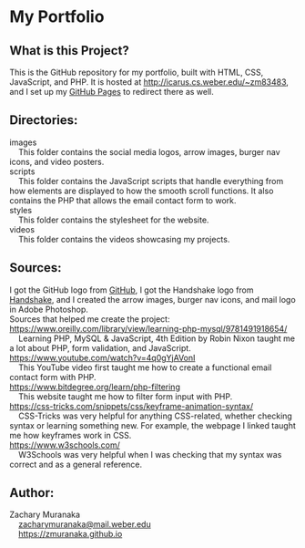 # My Portfolio

## What is this Project?

This is the GitHub repository for my portfolio, built with HTML, CSS, JavaScript, and PHP. It is hosted at http://icarus.cs.weber.edu/~zm83483, and I set up my [GitHub Pages](https://zmuranaka.github.io) to redirect there as well.

## Directories:

images  
&nbsp;&nbsp;&nbsp;&nbsp;This folder contains the social media logos, arrow images, burger nav icons, and video posters.  
scripts  
&nbsp;&nbsp;&nbsp;&nbsp;This folder contains the JavaScript scripts that handle everything from how elements are displayed to how the smooth scroll functions. It also contains the PHP that allows the email contact form to work.  
styles  
&nbsp;&nbsp;&nbsp;&nbsp;This folder contains the stylesheet for the website.  
videos  
&nbsp;&nbsp;&nbsp;&nbsp;This folder contains the videos showcasing my projects.

## Sources:

I got the GitHub logo from [GitHub](https://github.com/logos), I got the Handshake logo from
[Handshake](https://weber.joinhandshake.com), and I created the arrow images, burger nav icons, and mail logo in Adobe Photoshop.  
Sources that helped me create the project:  
https://www.oreilly.com/library/view/learning-php-mysql/9781491918654/  
&nbsp;&nbsp;&nbsp;&nbsp;Learning PHP, MySQL & JavaScript, 4th Edition by Robin Nixon taught me a lot about PHP, form validation, and JavaScript.  
https://www.youtube.com/watch?v=4q0gYjAVonI  
&nbsp;&nbsp;&nbsp;&nbsp;This YouTube video first taught me how to create a functional email contact form with PHP.  
https://www.bitdegree.org/learn/php-filtering  
&nbsp;&nbsp;&nbsp;&nbsp;This website taught me how to filter form input with PHP.  
https://css-tricks.com/snippets/css/keyframe-animation-syntax/  
&nbsp;&nbsp;&nbsp;&nbsp;CSS-Tricks was very helpful for anything CSS-related, whether checking syntax or learning something new. For example, the webpage I linked taught me how keyframes work in CSS.  
https://www.w3schools.com/  
&nbsp;&nbsp;&nbsp;&nbsp;W3Schools was very helpful when I was checking that my syntax was correct and as a general reference.

## Author:

Zachary Muranaka  
&nbsp;&nbsp;&nbsp;&nbsp;zacharymuranaka@mail.weber.edu  
&nbsp;&nbsp;&nbsp;&nbsp;https://zmuranaka.github.io
